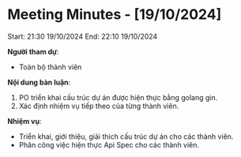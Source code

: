 # Meeting Minutes - [19/10/2024]

Start: 21:30 19/10/2024
End: 22:10 19/10/2024

**Người tham dự**:

- Toàn bộ thành viên

**Nội dung bàn luận**:

1. PO triển khai cấu trúc dự án được hiện thực bằng golang gin.
2. Xác định nhiệm vụ tiếp theo của từng thành viên.

**Nhiệm vụ**:

- Triển khai, giới thiệu, giải thích cấu trúc dự án cho các thành viên.
- Phân công việc hiện thực Api Spec cho các thành viên.
